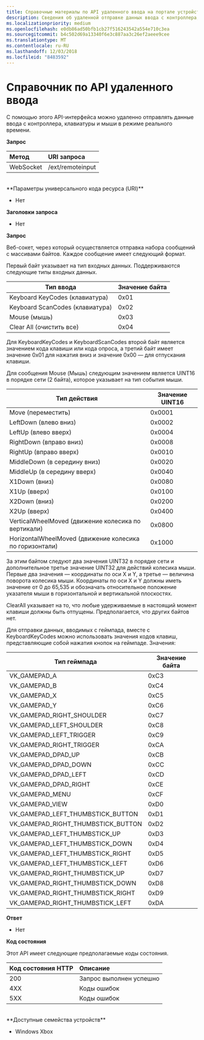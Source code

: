 ```yaml
---
title: Справочные материалы по API удаленного ввода на портале устройств
description: Сведения об удаленной отправке данных ввода с контроллера, клавиатуры и мыши на Xbox.
ms.localizationpriority: medium
ms.openlocfilehash: e0db86ad50bfb1cb27f516243542a554e710c3ea
ms.sourcegitcommit: b4c502d69a13340f6e3c887aa3c26ef2aeee9cee
ms.translationtype: MT
ms.contentlocale: ru-RU
ms.lasthandoff: 12/03/2018
ms.locfileid: "8483592"
---
```

# <a name="remote-input-api-reference"></a>Справочник по API удаленного ввода   
С помощью этого API-интерфейса можно удаленно отправлять данные ввода с контроллера, клавиатуры и мыши в режиме реального времени.

**Запрос**

Метод      | URI запроса
:------     | :-----
WebSocket | /ext/remoteinput
<br />
**Параметры универсального кода ресурса (URI)**

- Нет

**Заголовки запроса**

- Нет

**Запрос**

Веб-сокет, через который осуществляется отправка набора сообщений с массивами байтов. Каждое сообщение имеет следующий формат.

Первый байт указывает на тип входных данных. Поддерживаются следующие типы входных данных.

| Тип ввода        | Значение байта |
|------------|-------------|
Keyboard KeyCodes (клавиатура) | 0x01
Keyboard ScanCodes (клавиатура) | 0x02
Mouse (мышь) | 0x03
Clear All (очистить все) | 0x04

Для KeyboardKeyCodes и KeyboardScanCodes второй байт является значением кода клавиши или кода опроса, а третий байт имеет значение 0x01 для нажатия вниз и значение 0x00 — для отпускания клавиши.

Для сообщения Mouse (Мышь) следующим значением является UINT16 в порядке сети (2 байта), которое указывает на тип события мыши.

| Тип действия        | Значение UINT16 |
|------------|-------------|
Move (переместить) | 0x0001
LeftDown (влево вниз) | 0x0002
LeftUp (влево вверх) | 0x0004
RightDown (вправо вниз) | 0x0008
RightUp (вправо вверх) | 0x0010
MiddleDown (в середину вниз) | 0x0020
MiddleUp (в середину вверх) | 0x0040
X1Down (вниз) | 0x0080
X1Up (вверх) | 0x0100
X2Down (вниз) | 0x0200
X2Up (вверх) | 0x0400
VerticalWheelMoved (движение колесика по вертикали) | 0x0800
HorizontalWheelMoved (движение колесика по горизонтали) | 0x1000

За этим байтом следуют два значения UINT32 в порядке сети и дополнительное третье значение UINT32 для действий колесика мыши. Первые два значения — координаты по оси X и Y, а третье — величина поворота колесика мыши. Координаты по оси X и Y должны иметь значение от 0 до 65,535 и обозначать относительное положение указателя мыши в горизонтальной и вертикальной плоскостях.

ClearAll указывает на то, что любые удерживаемые в настоящий момент клавиши должны быть отпущены. Предполагается, что других байтов нет.

Для отправки данных, вводимых с геймпада, вместе с KeyboardKeyCodes можно использовать значения кодов клавиш, представляющие собой нажатия кнопок на геймпаде. Значения:

| Тип геймпада        | Значение байта |
|------------|-------------|
VK_GAMEPAD_A                       |  0xC3
VK_GAMEPAD_B                       |  0xC4
VK_GAMEPAD_X                       |  0xC5
VK_GAMEPAD_Y                       |  0xC6
VK_GAMEPAD_RIGHT_SHOULDER          |  0xC7
VK_GAMEPAD_LEFT_SHOULDER           |  0xC8
VK_GAMEPAD_LEFT_TRIGGER            |  0xC9
VK_GAMEPAD_RIGHT_TRIGGER           |  0xCA
VK_GAMEPAD_DPAD_UP                 |  0xCB
VK_GAMEPAD_DPAD_DOWN               |  0xCC
VK_GAMEPAD_DPAD_LEFT               |  0xCD
VK_GAMEPAD_DPAD_RIGHT              |  0xCE
VK_GAMEPAD_MENU                    |  0xCF
VK_GAMEPAD_VIEW                    |  0xD0
VK_GAMEPAD_LEFT_THUMBSTICK_BUTTON  |  0xD1
VK_GAMEPAD_RIGHT_THUMBSTICK_BUTTON |  0xD2
VK_GAMEPAD_LEFT_THUMBSTICK_UP      |  0xD3
VK_GAMEPAD_LEFT_THUMBSTICK_DOWN    |  0xD4
VK_GAMEPAD_LEFT_THUMBSTICK_RIGHT   |  0xD5
VK_GAMEPAD_LEFT_THUMBSTICK_LEFT    |  0xD6
VK_GAMEPAD_RIGHT_THUMBSTICK_UP     |  0xD7
VK_GAMEPAD_RIGHT_THUMBSTICK_DOWN   |  0xD8
VK_GAMEPAD_RIGHT_THUMBSTICK_RIGHT  |  0xD9
VK_GAMEPAD_RIGHT_THUMBSTICK_LEFT   |  0xDA


**Ответ**   

- Нет

**Код состояния**

Этот API имеет следующие предполагаемые коды состояния.

Код состояния HTTP      | Описание
:------     | :-----
200 | Запрос выполнен успешно
4XX | Коды ошибок
5XX | Коды ошибок

<br />
**Доступные семейства устройств**

* Windows Xbox